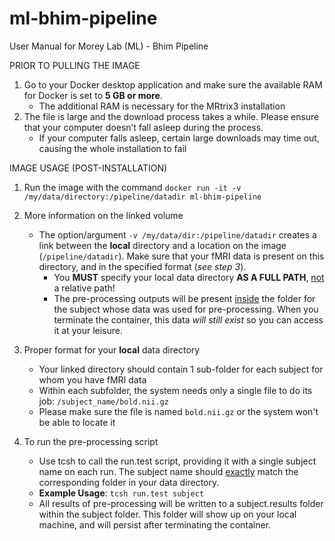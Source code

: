 # ml-bhim-pipeline

User Manual for Morey Lab (ML) - Bhim Pipeline

PRIOR TO PULLING THE IMAGE
1) Go to your Docker desktop application and make sure the available RAM for Docker is set to <b>5 GB or more</b>.
	 - The additional RAM is necessary for the MRtrix3 installation
2) The file is large and the download process takes a while. Please ensure that your computer doesn’t fall asleep during the process.
   - If your computer falls asleep, certain large downloads may time out, causing the whole installation to fail

IMAGE USAGE (POST-INSTALLATION)
1) Run the image with the command `docker run -it -v /my/data/directory:/pipeline/datadir ml-bhim-pipeline`

2) More information on the linked volume
   - The option/argument `-v /my/data/dir:/pipeline/datadir` creates a link between the <b>local</b> directory and a location on the image (`/pipeline/datadir`). Make sure that your fMRI data is present on this directory, and in the specified format (<i>see step 3</i>).
	 - You <b>MUST</b> specify your local data directory <b>AS A FULL PATH</b>, <u>not</u> a relative path!
	 - The pre-processing outputs will be present <u>inside</u> the folder for the subject whose data was used for pre-processing. When you terminate the container, this data <i>will still exist</i> so you can access it at your leisure.

3) Proper format for your <b>local</b> data directory
	 - Your linked directory should contain 1 sub-folder for each subject for whom you have fMRI data
	 - Within each subfolder, the system needs only a single file to do its job: `/subject_name/bold.nii.gz`
	 - Please make sure the file is named `bold.nii.gz` or the system won't be able to locate it

4) To run the pre-processing script
	 - Use tcsh to call the run.test script, providing it with a single subject name on each run. The subject name should <u>exactly</u> match the corresponding folder in your data directory.
	- <b>Example Usage</b>: `tcsh run.test subject`
	- All results of pre-processing will be written to a subject.results folder within the subject folder. This folder will show up on your local machine, and will persist after terminating the container.
